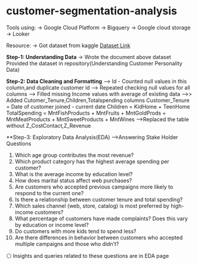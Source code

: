 # customer-segmentation-analysis

Tools using:
-> Google Cloud Platform
-> Bigquery
-> Google cloud storage
-> Looker

Resource:
-> Got dataset from kaggle
[Dataset Link](https://www.kaggle.com/datasets/imakash3011/customer-personality-analysis)

**Step-1: Understanding Data**
-> Wrote the document above dataset
Provided the dataset in repository(Understanding Customer Personality Data)

**Step-2: Data Cleaning and Formatting**
--> Id - Counted null values in this column,and duplicate customer id
--> Repeated checking null values for all columns
--> Filled missing Income values with average of existing data
-->> Added Cutomer_Tenure,Children,Totalspending columns
    Customer_Tenure = Date of customer joined - current date
    Children = KidHome + TeenHome
    TotalSpending = MntFishProducts + MntFruits + MntGoldProds + MntMeatProducts + MntSweetProducts + MntWines
-->Replaced the table without Z_CostContact,Z_Revenue 

**Step-3: Exploratory Data Analysis(EDA)
-->Answering Stake Holder Questions
1.	Which age group contributes the most revenue?	
2.	Which product category has the highest average spending per customer?
3.  What is the average income by education level?
4.	How does marital status affect web purchases?
5.	Are customers who accepted previous campaigns more likely to respond to the current one?
6.	Is there a relationship between customer tenure and total spending?
7.	Which sales channel (web, store, catalog) is most preferred by high-income customers?
8.	What percentage of customers have made complaints? Does this vary by education or income level?
9.  Do customers with more kids tend to spend less?
10.    Are there differences in behavior between customers who accepted multiple campaigns and those who didn’t?

⚪ Insights and queries related to these questions are in EDA page
